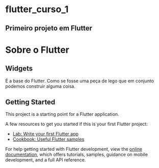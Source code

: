 # flutter_curso_1

## Primeiro projeto em Flutter

# Sobre o Flutter

## Widgets

<p> É a base do Flutter. Como se fosse uma peça de lego que em conjunto podemos construir alguma coisa.</p>



## Getting Started

This project is a starting point for a Flutter application.

A few resources to get you started if this is your first Flutter project:

- [Lab: Write your first Flutter app](https://docs.flutter.dev/get-started/codelab)
- [Cookbook: Useful Flutter samples](https://docs.flutter.dev/cookbook)

For help getting started with Flutter development, view the
[online documentation](https://docs.flutter.dev/), which offers tutorials,
samples, guidance on mobile development, and a full API reference.
